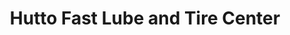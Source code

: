 ---
title: "Hutto Fast Lube and Tire Center"
url: /hutto/hutto-fast-lube-and-tire-center/
shop: car repair
---